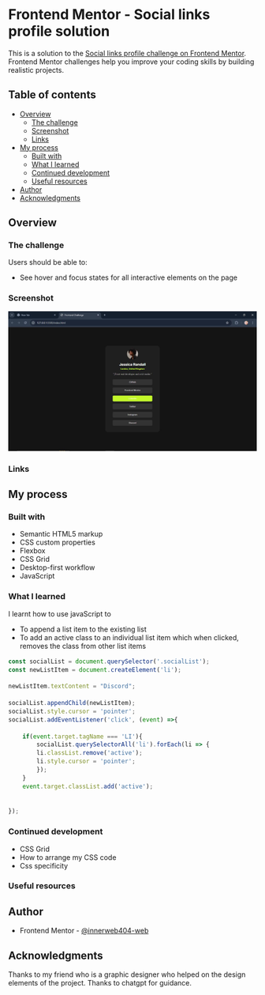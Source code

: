# Frontend Mentor - Social links profile solution

This is a solution to the [Social links profile challenge on Frontend Mentor](https://www.frontendmentor.io/challenges/social-links-profile-UG32l9m6dQ). Frontend Mentor challenges help you improve your coding skills by building realistic projects. 

## Table of contents

- [Overview](#overview)
  - [The challenge](#the-challenge)
  - [Screenshot](#screenshot)
  - [Links](#links)
- [My process](#my-process)
  - [Built with](#built-with)
  - [What I learned](#what-i-learned)
  - [Continued development](#continued-development)
  - [Useful resources](#useful-resources)
- [Author](#author)
- [Acknowledgments](#acknowledgments)


## Overview

### The challenge

Users should be able to:

- See hover and focus states for all interactive elements on the page

### Screenshot

![alt text](solution.JPG)




### Links



## My process

### Built with

- Semantic HTML5 markup
- CSS custom properties
- Flexbox
- CSS Grid
- Desktop-first workflow
- JavaScript



### What I learned

I learnt how to use javaScript to 
- To append a list item to the existing list 
- To add an active class to an individual list item which when clicked, removes the class from other list items


```javaScript
const socialList = document.querySelector('.socialList');
const newListItem = document.createElement('li');

newListItem.textContent = "Discord";

socialList.appendChild(newListItem);
socialList.style.cursor = 'pointer';
socialList.addEventListener('click', (event) =>{
    
    if(event.target.tagName === 'LI'){
        socialList.querySelectorAll('li').forEach(li => {
        li.classList.remove('active');
        li.style.cursor = 'pointer';
        });
    }
    event.target.classList.add('active');
    
    
});
```


### Continued development
- CSS Grid
- How to arrange my CSS code
- Css specificity





### Useful resources


## Author


- Frontend Mentor - [@innerweb404-web](https://www.frontendmentor.io/profile/innerweb404-web)


## Acknowledgments

Thanks to my friend who is a graphic designer who helped on the design elements of the project.
Thanks to chatgpt for guidance.

